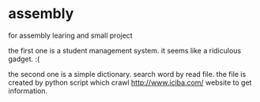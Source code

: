 # assembly
for assembly learing and small project

the first one is a student management system.
it seems like a ridiculous gadget.        :(

the second one is a simple dictionary. 
search word by read file.
the file is created by python script which crawl http://www.iciba.com/ website to get information.
